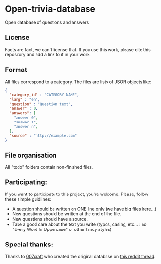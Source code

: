 # Open-trivia-database
Open database of questions and answers

## License
Facts are fact, we can't license that. If you use this work, please cite this
repository and add a link to it in your work.

## Format
All files correspond to a category. The files are lists of JSON objects like:

```json
{
  "category_id" : "CATEGORY NAME",
  "lang" : "en",
  "question" : "Question text",
  "answer" : 0,
  "answers": [
    "answer 0",
    "answer 1",
    "answer n",
  ],
  "source" : "http://example.com"
}
```

## File organisation
All "todo" folders contain non-finished files.

## Participating:
If you want to participate to this project, you're welcome. Please, follow these
simple guidlines:

  - A question should be written on ONE line only (we have big files here...)
  - New questions should be written at the end of the file.
  - New questions should have a source.
  - Take a good care about the text you write (typos, casing, etc... : no "Every Word In Uppercase" or other fancy styles)

## Special thanks:
Thanks to [007craft](https://www.reddit.com/user/007craft) who created the original database on [this reddit thread](https://www.reddit.com/r/trivia/comments/3wzpvt/free_database_of_50000_trivia_questions/).

